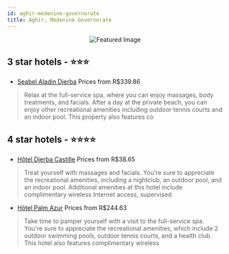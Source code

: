 ```yaml
---
id: aghir-medenine-governorate
title: Aghir, Medenine Governorate
---
```


<center><img src="https://i.travelapi.com/hotels/10000000/9560000/9553400/9553387/4bab2aa7_z.jpg" alt="Featured Image" /></center>


##  3 star hotels - ⭐️⭐️⭐️

-    [Seabel Aladin Djerba](https://us.hurb.com/hotels/aghir/seabel-aladin-djerba-JNP-JP017937?cmp=18055) Prices from R$339.86
   > Relax at the full-service spa, where you can enjoy massages, body treatments, and facials. After a day at the private beach, you can enjoy other recreational amenities including outdoor tennis courts and an indoor pool. This property also features co

##  4 star hotels - ⭐️⭐️⭐️⭐️

-    [Hôtel Djerba Castille](https://us.hurb.com/hotels/aghir/hotel-djerba-castille-JNP-JP805794?cmp=18055) Prices from R$38.65
   > Treat yourself with massages and facials. You're sure to appreciate the recreational amenities, including a nightclub, an outdoor pool, and an indoor pool. Additional amenities at this hotel include complimentary wireless Internet access, supervised 
-    [Hôtel Palm Azur](https://us.hurb.com/hotels/aghir/hotel-palm-azur-JNP-JP017965?cmp=18055) Prices from R$244.63
   > Take time to pamper yourself with a visit to the full-service spa. You're sure to appreciate the recreational amenities, which include 2 outdoor swimming pools, outdoor tennis courts, and a health club. This hotel also features complimentary wireless
